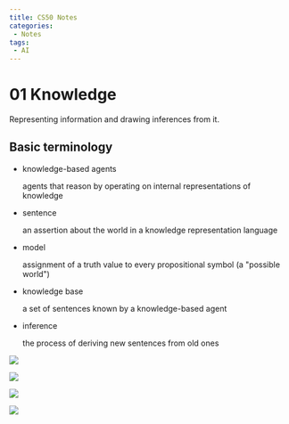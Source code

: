 ```yaml
---
title: CS50 Notes
categories:
 - Notes
tags:
 - AI
---
```


# 01 Knowledge

Representing information and drawing inferences from it.

## Basic terminology

- knowledge-based agents

  agents that reason by operating on internal representations of knowledge

- sentence

  an assertion about the world in a knowledge representation language

- model
  
  assignment of a truth value to every propositional symbol (a "possible world")

- knowledge base
  
  a set of sentences known by a knowledge-based agent

- inference
  
  the process of deriving new sentences from old ones

![](http://latex.codecogs.com/gif.latex?\\frac{1}{1+sin(x)})

![](https://latex.codecogs.com/gif.image?\dpi{200}\alpha&space;+&space;\frac{2\beta}{\gamma})

![](https://latex.codecogs.com/svg.image?\dpi{200}\alpha&space;+&space;\frac{2\beta}{\gamma})

![](https://latex.codecogs.com/png.image?\dpi{200}\alpha&space;+&space;\frac{2\beta}{\gamma})
